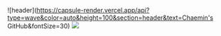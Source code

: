 ![header](https://capsule-render.vercel.app/api?type=wave&color=auto&height=100&section=header&text=Chaemin's GitHub&fontSize=30)
<img src="https://capsule-render.vercel.app/api?type=wave&color=auto&height=300&section=header&text=안녕하세요%20&fontSize=30" />
